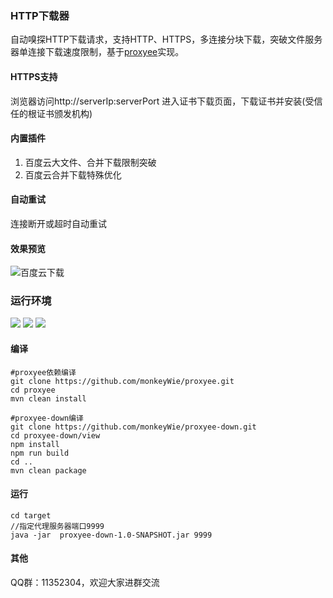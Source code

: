 ### HTTP下载器
  自动嗅探HTTP下载请求，支持HTTP、HTTPS，多连接分块下载，突破文件服务器单连接下载速度限制，基于[proxyee](https://github.com/monkeyWie/proxyee)实现。
#### HTTPS支持
  浏览器访问http://serverIp:serverPort 进入证书下载页面，下载证书并安装(受信任的根证书颁发机构)
#### 内置插件
1. 百度云大文件、合并下载限制突破
2. 百度云合并下载特殊优化
#### 自动重试
  连接断开或超时自动重试
#### 效果预览
  ![百度云下载](https://raw.githubusercontent.com/monkeyWie/proxyee-down/dev/effect/bdy.gif)
### 运行环境
  ![](https://img.shields.io/badge/JAVA-1.8%2B-brightgreen.svg) ![](https://img.shields.io/badge/maven-3.0%2B-brightgreen.svg) ![](https://img.shields.io/badge/node.js-8.0%2B-brightgreen.svg)
#### 编译
```
#proxyee依赖编译
git clone https://github.com/monkeyWie/proxyee.git
cd proxyee
mvn clean install

#proxyee-down编译
git clone https://github.com/monkeyWie/proxyee-down.git
cd proxyee-down/view
npm install
npm run build
cd ..
mvn clean package
```
#### 运行
```
cd target
//指定代理服务器端口9999
java -jar  proxyee-down-1.0-SNAPSHOT.jar 9999
```
#### 其他
QQ群：11352304，欢迎大家进群交流
